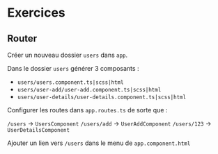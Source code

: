 # Exercices

## Router

Créer un nouveau dossier `users` dans `app`.

Dans le dossier `users` générer 3 composants :

- `users/users.component.ts|scss|html`
- `users/user-add/user-add.component.ts|scss|html`
- `users/user-details/user-details.component.ts|scss|html`

Configurer les routes dans `app.routes.ts` de sorte que :

`/users` -> `UsersComponent`
`/users/add` -> `UserAddComponent`
`/users/123` -> `UserDetailsComponent`

Ajouter un lien vers `/users` dans le menu de `app.component.html`

